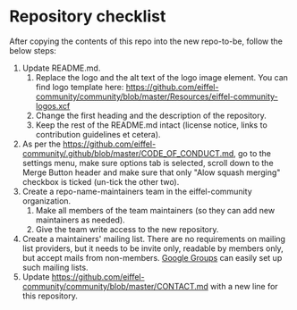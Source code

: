 <!---
   Copyright 2018 Ericsson AB.
   For a full list of individual contributors, please see the commit history.

   Licensed under the Apache License, Version 2.0 (the "License");
   you may not use this file except in compliance with the License.
   You may obtain a copy of the License at

       http://www.apache.org/licenses/LICENSE-2.0

   Unless required by applicable law or agreed to in writing, software
   distributed under the License is distributed on an "AS IS" BASIS,
   WITHOUT WARRANTIES OR CONDITIONS OF ANY KIND, either express or implied.
   See the License for the specific language governing permissions and
   limitations under the License.
--->

# Repository checklist
After copying the contents of this repo into the new repo-to-be, follow the below steps:

1. Update README.md.
   1. Replace the logo and the alt text of the logo image element. You can find logo template here:  https://github.com/eiffel-community/community/blob/master/Resources/eiffel-community-logos.xcf
   1. Change the first heading and the description of the repository.
   1. Keep the rest of the README.md intact (license notice, links to contribution guidelines et cetera).
1. As per the https://github.com/eiffel-community/.github/blob/master/CODE_OF_CONDUCT.md, go to the settings menu, make sure options tab is selected, scroll down to the Merge Button header and make sure that only "Alow squash merging" checkbox is ticked (un-tick the other two).
1. Create a repo-name-maintainers team in the eiffel-community organization.
   1. Make all members of the team maintainers (so they can add new maintainers as needed).
   1. Give the team write access to the new repository.
1. Create a maintainers' mailing list. There are no requirements on mailing list providers, but it needs to be invite only, readable by members only, but accept mails from non-members. [Google Groups](http://groups.google.com/) can easily set up such mailing lists.
1. Update https://github.com/eiffel-community/community/blob/master/CONTACT.md with a new line for this repository.

